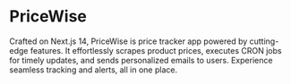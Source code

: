 # PriceWise

Crafted on Next.js 14, PriceWise is price tracker app powered by cutting-edge features. It effortlessly scrapes product prices, executes CRON jobs for timely updates, and sends personalized emails to users. Experience seamless tracking and alerts, all in one place.